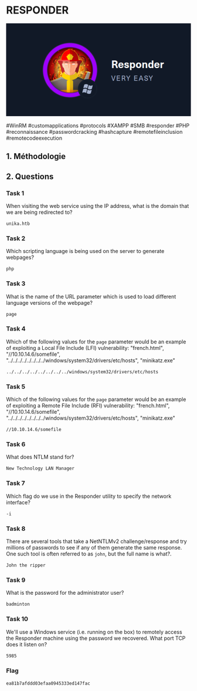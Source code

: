 
# RESPONDER

![alt text](image.png)

#WinRM #customapplications #protocols #XAMPP #SMB #responder #PHP #reconnaissance #passwordcracking #hashcapture #remotefileinclusion #remotecodeexecution

## 1. Méthodologie

## 2. Questions

### Task 1

When visiting the web service using the IP address, what is the domain that we are being redirected to?

```
unika.htb
```

### Task 2

Which scripting language is being used on the server to generate webpages?

```
php
```

### Task 3

What is the name of the URL parameter which is used to load different language versions of the webpage?

```
page
```

### Task 4

Which of the following values for the `page` parameter would be an example of exploiting a Local File Include (LFI) vulnerability: "french.html", "//10.10.14.6/somefile", "../../../../../../../../windows/system32/drivers/etc/hosts", "minikatz.exe"

```
../../../../../../../../windows/system32/drivers/etc/hosts
```

### Task 5

Which of the following values for the `page` parameter would be an example of exploiting a Remote File Include (RFI) vulnerability: "french.html", "//10.10.14.6/somefile", "../../../../../../../../windows/system32/drivers/etc/hosts", "minikatz.exe"

```
//10.10.14.6/somefile
```

### Task 6

What does NTLM stand for?

```
New Technology LAN Manager
```

### Task 7

Which flag do we use in the Responder utility to specify the network interface?

```
-i
```

### Task 8

There are several tools that take a NetNTLMv2 challenge/response and try millions of passwords to see if any of them generate the same response. One such tool is often referred to as `john`, but the full name is what?.

```
John the ripper
```

### Task 9

What is the password for the administrator user?

```
badminton
```

### Task 10

We'll use a Windows service (i.e. running on the box) to remotely access the Responder machine using the password we recovered. What port TCP does it listen on?

```
5985
```

### Flag

```
ea81b7afddd03efaa0945333ed147fac
```

